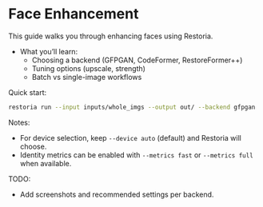 # Face Enhancement

This guide walks you through enhancing faces using Restoria.

- What you’ll learn:
  - Choosing a backend (GFPGAN, CodeFormer, RestoreFormer++)
  - Tuning options (upscale, strength)
  - Batch vs single-image workflows

Quick start:

```bash
restoria run --input inputs/whole_imgs --output out/ --backend gfpgan
```

Notes:

- For device selection, keep `--device auto` (default) and Restoria will choose.
- Identity metrics can be enabled with `--metrics fast` or
  `--metrics full` when available.

TODO:

- Add screenshots and recommended settings per backend.
